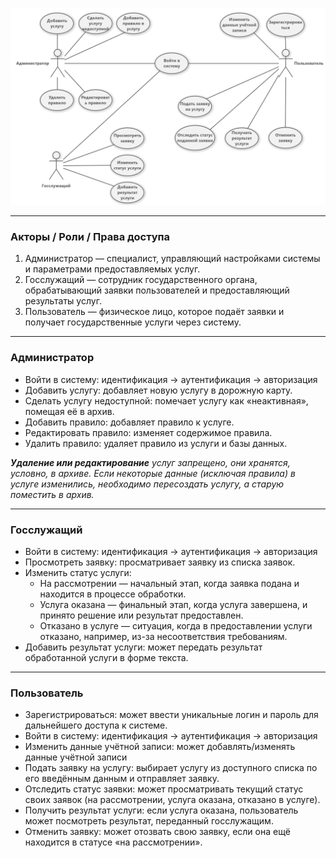 ![Диаграмма](Usecase.png)

---
### Акторы / Роли / Права доступа
1. Администратор — специалист, управляющий настройками системы и параметрами предоставляемых услуг.
2. Госслужащий — сотрудник государственного органа, обрабатывающий заявки пользователей и предоставляющий результаты услуг.
3. Пользователь — физическое лицо, которое подаёт заявки и получает государственные услуги через систему.

---
### Администратор 
- Войти в систему: идентификация → аутентификация → авторизация
- Добавить услугу: добавляет новую услугу в дорожную карту.
- Сделать услугу недоступной: помечает услугу как «неактивная», помещая её в архив.
- Добавить правило: добавляет правило к услуге.
- Редактировать правило: изменяет содержимое правила.
- Удалить правило: удаляет правило из услуги и базы данных.

_**Удаление или редактирование** услуг запрещено, они хранятся, условно, в архиве. Если некоторые данные (исключая правила) в услуге изменились, необходимо пересоздать услугу, а старую поместить в архив._

---
### Госслужащий
- Войти в систему: идентификация → аутентификация → авторизация
- Просмотреть заявку: просматривает заявку из списка заявок.
- Изменить статус услуги:
	- На рассмотрении — начальный этап, когда заявка подана и находится в процессе обработки.
	- Услуга оказана — финальный этап, когда услуга завершена, и принято решение или результат предоставлен.
	- Отказано в услуге — ситуация, когда в предоставлении услуги отказано, например, из-за несоответствия требованиям.
- Добавить результат услуги: может передать результат обработанной услуги в форме текста.

---
### Пользователь
- Зарегистрироваться: может ввести уникальные логин и пароль для дальнейшего доступа к системе.
- Войти в систему: идентификация → аутентификация → авторизация
- Изменить данные учётной записи: может добавлять/изменять данные учётной записи
- Подать заявку на услугу: выбирает услугу из доступного списка по его введённым данным и отправляет заявку.
- Отследить статус заявки: может просматривать текущий статус своих заявок (на рассмотрении, услуга оказана, отказано в услуге).
- Получить результат услуги: если услуга оказана, пользователь может посмотреть результат, переданный госслужащим.
- Отменить заявку: может отозвать свою заявку, если она ещё находится в статусе «на рассмотрении».
